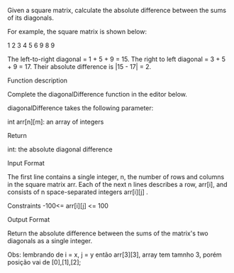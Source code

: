 Given a square matrix, calculate the absolute difference between the sums of its diagonals.

For example, the square matrix  is shown below:

1 2 3
4 5 6
9 8 9  

The left-to-right diagonal = 1 + 5 + 9 = 15. The right to left diagonal =  3 + 5 + 9 = 17. Their absolute difference is |15 - 17| = 2.

Function description

Complete the diagonalDifference function in the editor below.

diagonalDifference takes the following parameter:

int arr[n][m]: an array of integers

Return

int: the absolute diagonal difference

Input Format

The first line contains a single integer, n, the number of rows and columns in the square matrix arr.
Each of the next n lines describes a row, arr[i], and consists of n space-separated integers arr[i][j] .

Constraints
-100<= arr[i][j] <= 100

Output Format

Return the absolute difference between the sums of the matrix's two diagonals as a single integer.

Obs: lembrando de i = x, j = y então arr[3][3], array tem tamnho 3, porém posição vai de [0],[1],[2];